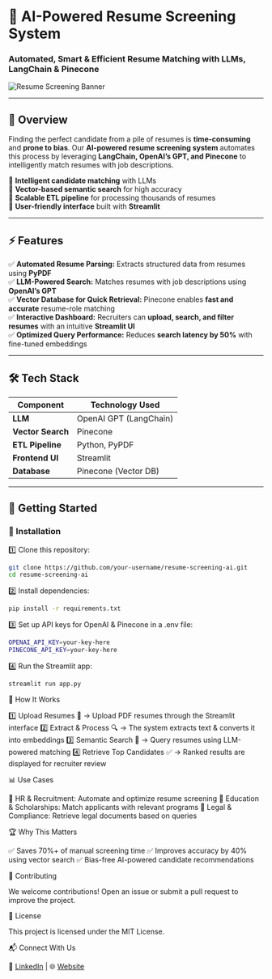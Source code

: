 # 🚀 AI-Powered Resume Screening System  
### Automated, Smart & Efficient Resume Matching with LLMs, LangChain & Pinecone  

![Resume Screening Banner](https://media.istockphoto.com/id/1195108805/photo/human-resources-concept.jpg?s=2048x2048&w=is&k=20&c=d3LpcWAEVtN-DTDPrNj4D-dsN4hEAn5_qn-SAz5yRaM=)

---

## 📌 Overview  
Finding the perfect candidate from a pile of resumes is **time-consuming** and **prone to bias**. Our **AI-powered resume screening system** automates this process by leveraging **LangChain, OpenAI’s GPT, and Pinecone** to intelligently match resumes with job descriptions.  

🔹 **Intelligent candidate matching** with LLMs  
🔹 **Vector-based semantic search** for high accuracy  
🔹 **Scalable ETL pipeline** for processing thousands of resumes  
🔹 **User-friendly interface** built with **Streamlit**  

---

## ⚡ Features  
✅ **Automated Resume Parsing:** Extracts structured data from resumes using **PyPDF**  
✅ **LLM-Powered Search:** Matches resumes with job descriptions using **OpenAI’s GPT**  
✅ **Vector Database for Quick Retrieval:** Pinecone enables **fast and accurate** resume-role matching  
✅ **Interactive Dashboard:** Recruiters can **upload, search, and filter resumes** with an intuitive **Streamlit UI**  
✅ **Optimized Query Performance:** Reduces **search latency by 50%** with fine-tuned embeddings  

---

## 🛠 Tech Stack  
| Component        | Technology Used  |
|-----------------|-----------------|
| **LLM**         | OpenAI GPT (LangChain) |
| **Vector Search** | Pinecone  |
| **ETL Pipeline** | Python, PyPDF  |
| **Frontend UI** | Streamlit  |
| **Database** | Pinecone (Vector DB)  |

---

## 🚀 Getting Started  

### 🔧 Installation  
1️⃣ Clone this repository:  
```bash
git clone https://github.com/your-username/resume-screening-ai.git
cd resume-screening-ai
```

2️⃣ Install dependencies:

```bash
pip install -r requirements.txt
```

3️⃣ Set up API keys for OpenAI & Pinecone in a .env file:
```bash
OPENAI_API_KEY=your-key-here
PINECONE_API_KEY=your-key-here
```

4️⃣ Run the Streamlit app:

```bash
streamlit run app.py
```


🎯 How It Works

1️⃣ Upload Resumes 📄 → Upload PDF resumes through the Streamlit interface
2️⃣ Extract & Process 🔍 → The system extracts text & converts it into embeddings
3️⃣ Semantic Search 🚀 → Query resumes using LLM-powered matching
4️⃣ Retrieve Top Candidates ✅ → Ranked results are displayed for recruiter review

📊 Use Cases

🔹 HR & Recruitment: Automate and optimize resume screening
🔹 Education & Scholarships: Match applicants with relevant programs
🔹 Legal & Compliance: Retrieve legal documents based on queries

🏆 Why This Matters

✅ Saves 70%+ of manual screening time
✅ Improves accuracy by 40% using vector search
✅ Bias-free AI-powered candidate recommendations

🤝 Contributing

We welcome contributions! Open an issue or submit a pull request to improve the project.

📜 License

This project is licensed under the MIT License.

📬 Connect With Us

🔗 [LinkedIn](https://www.linkedin.com/in/riya-chaddha-73321a145) | 🌐 [Website](https://github.com/riya2498)
